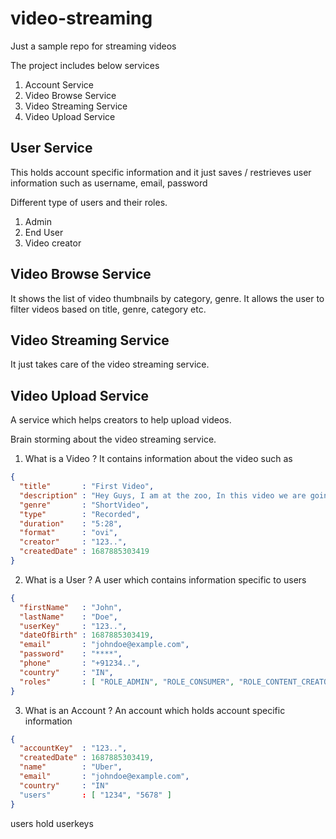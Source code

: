 # video-streaming
Just a sample repo for streaming videos

The project includes below services
1. Account Service
2. Video Browse Service
3. Video Streaming Service
4. Video Upload Service

## User Service
This holds account specific information and it just saves / restrieves user information such as username, email, password

Different type of users and their roles.
1. Admin
2. End User
3. Video creator

## Video Browse Service
It shows the list of video thumbnails by category, genre. It allows the user to filter videos based on title, genre, category etc.

## Video Streaming Service
It just takes care of the video streaming service.

## Video Upload Service
A service which helps creators to help upload videos.

Brain storming about the video streaming service.
1. What is a Video ?
  It contains information about the video such as
```JSON
{
  "title"       : "First Video",
  "description" : "Hey Guys, I am at the zoo, In this video we are going to show..",
  "genre"       : "ShortVideo",
  "type"        : "Recorded",
  "duration"    : "5:28",
  "format"      : "ovi",
  "creator"     : "123..",
  "createdDate" : 1687885303419
}
```
2. What is a User ?
 A user which contains information specific to users
 ```JSON
 {
   "firstName"   : "John",
   "lastName"    : "Doe",
   "userKey"     : "123..",
   "dateOfBirth" : 1687885303419,
   "email"       : "johndoe@example.com",
   "password"    : "****",
   "phone"       : "+91234..",
   "country"     : "IN",
   "roles"       : [ "ROLE_ADMIN", "ROLE_CONSUMER", "ROLE_CONTENT_CREATOR" ]
 }
 ```
3. What is an Account ?
An account which holds account specific information
```JSON
{
  "accountKey"  : "123..",
  "createdDate" : 1687885303419,
  "name"        : "Uber",
  "email"       : "johndoe@example.com",
  "country"     : "IN"
  "users"       : [ "1234", "5678" ]
}
```
users hold userkeys



